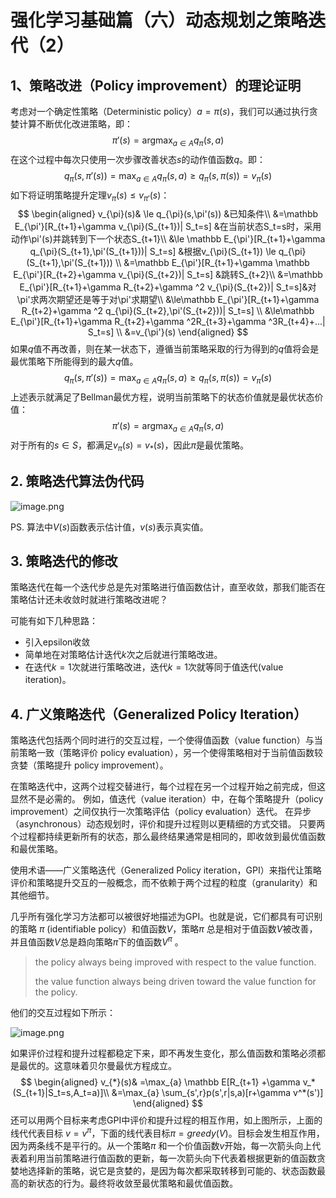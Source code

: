 # 强化学习基础篇（六）动态规划之策略迭代（2）

## 1、策略改进（Policy improvement）的理论证明

考虑对一个确定性策略（Deterministic policy）$a=\pi(s)$，我们可以通过执行贪婪计算不断优化改进策略，即：
$$
\pi'(s)=\mathop{argmax}_{a \in A} q_{\pi}(s,a)
$$
在这个过程中每次只使用一次步骤改善状态$s$的动作值函数$q$。即：
$$
q_{\pi}(s,\pi'(s))=\max_{a \in A}q_{\pi}(s,a) \ge q_{\pi}(s,\pi(s))=v_{\pi}(s)
$$
如下将证明策略提升定理$v_{\pi}(s) \le v_{\pi'}(s)$：
$$
\begin{aligned}
v_{\pi}(s)& \le q_{\pi}(s,\pi'(s)) &已知条件\\
&=\mathbb E_{\pi'}[R_{t+1}+\gamma v_{\pi}(S_{t+1})| S_t=s] &在当前状态S_t=s时，采用动作\pi'(s)并跳转到下一个状态S_{t+1}\\
&\le \mathbb E_{\pi'}[R_{t+1}+\gamma q_{\pi}(S_{t+1},\pi'(S_{t+1}))| S_t=s] &根据v_{\pi}(S_{t+1}) \le q_{\pi}(S_{t+1},\pi'(S_{t+1})) \\
&=\mathbb E_{\pi'}[R_{t+1}+\gamma \mathbb E_{\pi'}[R_{t+2}+\gamma v_{\pi}(S_{t+2})| S_t=s]  &跳转S_{t+2}\\
&=\mathbb E_{\pi'}[R_{t+1}+\gamma R_{t+2}+\gamma ^2 v_{\pi}(S_{t+2})| S_t=s]&对\pi'求两次期望还是等于对\pi'求期望\\
&\le\mathbb E_{\pi'}[R_{t+1}+\gamma R_{t+2}+\gamma ^2 q_{\pi}(S_{t+2},\pi'(S_{t+2}))| S_t=s] \\
&\le\mathbb E_{\pi'}[R_{t+1}+\gamma R_{t+2}+\gamma ^2R_{t+3}+\gamma ^3R_{t+4}+...| S_t=s] \\
&=v_{\pi'}(s)
\end{aligned}
$$
如果$q$值不再改善，则在某一状态下，遵循当前策略采取的行为得到的$q$值将会是最优策略下所能得到的最大$q$值。
$$
q_{\pi}(s,\pi'(s))=\max_{a \in A}q_{\pi}(s,a) \ge q_{\pi}(s,\pi(s))=v_{\pi}(s)
$$
上述表示就满足了Bellman最优方程，说明当前策略下的状态价值就是最优状态价值：
$$
\pi'(s)=\mathop{argmax}_{a \in A} q_{\pi}(s,a)
$$
对于所有的$s \in S$，都满足$v_{\pi}(s)=v_*(s)$，因此$\pi$是最优策略。

## 2. 策略迭代算法伪代码

![image.png](https://upload-images.jianshu.io/upload_images/15463866-a32786114ddaf4e3.png?imageMogr2/auto-orient/strip%7CimageView2/2/w/1240)

PS. 算法中$V(s)$函数表示估计值，$v(s)$表示真实值。



## 3. 策略迭代的修改

策略迭代在每一个迭代步总是先对策略进行值函数估计，直至收敛，那我们能否在策略估计还未收敛时就进行策略改进呢？

可能有如下几种思路：

* 引入epsilon收敛 
* 简单地在对策略估计迭代$k$次之后就进行策略改进。
* 在迭代$k=1$次就进行策略改进，迭代$k=1$次就等同于值迭代(value iteration)。

## 4. 广义策略迭代（Generalized Policy Iteration）

策略迭代包括两个同时进行的交互过程，一个使得值函数（value function）与当前策略一致（策略评价 policy evaluation），另一个使得策略相对于当前值函数较贪婪（策略提升 policy improvement）。

在策略迭代中，这两个过程交替进行，每个过程在另一个过程开始之前完成，但这显然不是必需的。 例如，值迭代（value iteration）中，在每个策略提升（policy improvement）之间仅执行一次策略评估（policy evaluation）迭代。 在异步（asynchronous）动态规划时，评价和提升过程则以更精细的方式交错。 只要两个过程都持续更新所有的状态，那么最终结果通常是相同的，即收敛到最优值函数和最优策略。

使用术语——广义策略迭代（Generalized Policy iteration，GPI）来指代让策略评价和策略提升交互的一般概念，而不依赖于两个过程的粒度（granularity）和其他细节。

几乎所有强化学习方法都可以被很好地描述为GPI。也就是说，它们都具有可识别的策略 $\pi$ (identifiable policy）和值函数$V$，策略$\pi$ 总是相对于值函数$V$被改善，并且值函数$V$总是趋向策略$\pi$下的值函数$V^{\pi}$ 。

>the policy always being improved with respect to the value function.
>
>the value function always being driven toward the value function for the policy.

他们的交互过程如下所示：

![image.png](https://upload-images.jianshu.io/upload_images/15463866-1ca8f0dbb3150040.png?imageMogr2/auto-orient/strip%7CimageView2/2/w/1240)

如果评价过程和提升过程都稳定下来，即不再发生变化，那么值函数和策略必须都是最优的。这意味着贝尔曼最优方程成立。
$$
\begin{aligned}
v_{*}(s)& =\max_{a} \mathbb E[R_{t+1} +\gamma v_*(S_{t+1}|S_t=s,A_t=a)]\\
&=\max_{a} \sum_{s',r}p(s',r|s,a)[r+\gamma v^*(s')]
\end{aligned}
$$
还可以用两个目标来考虑GPI中评价和提升过程的相互作用，如上图所示，上面的线代代表目标 $v=v^{\pi}$，下面的线代表目标$\pi=greedy(V)$。目标会发生相互作用，因为两条线不是平行的。从一个策略$\pi$ 和一个价值函数$v$开始，每一次箭头向上代表着利用当前策略进行值函数的更新，每一次箭头向下代表着根据更新的值函数贪婪地选择新的策略，说它是贪婪的，是因为每次都采取转移到可能的、状态函数最高的新状态的行为。最终将收敛至最优策略和最优值函数。
